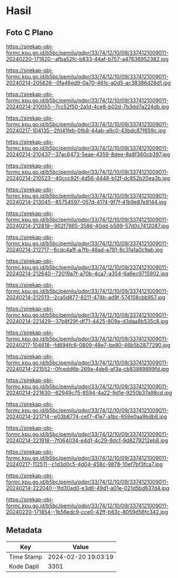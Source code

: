 # Hasil

## Foto C Plano

https://sirekap-obj-formc.kpu.go.id/b5bc/pemilu/pdpr/33/74/12/10/09/3374121009011-20240220-171820--afba52fc-b833-44af-b757-a47636952382.jpg

https://sirekap-obj-formc.kpu.go.id/b5bc/pemilu/pdpr/33/74/12/10/09/3374121009011-20240214-205826--0fa46ed9-0a70-461c-a0d5-ac38386d28d1.jpg

https://sirekap-obj-formc.kpu.go.id/b5bc/pemilu/pdpr/33/74/12/10/09/3374121009011-20240214-210055--7cc52f50-2a1d-4ce8-b02d-7b3dd7a224db.jpg

https://sirekap-obj-formc.kpu.go.id/b5bc/pemilu/pdpr/33/74/12/10/09/3374121009011-20240217-104135--2fd41feb-0fb8-44ab-a9c0-43bdc87f659c.jpg

https://sirekap-obj-formc.kpu.go.id/b5bc/pemilu/pdpr/33/74/12/10/09/3374121009011-20240214-210437--37ac6473-5eae-4359-8dee-8a8f360cb397.jpg

https://sirekap-obj-formc.kpu.go.id/b5bc/pemilu/pdpr/33/74/12/10/09/3374121009011-20240214-210523--40ccc92f-4d56-4448-b12f-dc852b20ea3b.jpg

https://sirekap-obj-formc.kpu.go.id/b5bc/pemilu/pdpr/33/74/12/10/09/3374121009011-20240214-213045--85754597-057d-4174-9f7f-41b9e87e9144.jpg

https://sirekap-obj-formc.kpu.go.id/b5bc/pemilu/pdpr/33/74/12/10/09/3374121009011-20240214-212819--902f7865-3586-40dd-b599-57d0c7412087.jpg

https://sirekap-obj-formc.kpu.go.id/b5bc/pemilu/pdpr/33/74/12/10/09/3374121009011-20240214-212717--6cdc4a1f-a7fb-48ad-a791-8c31a1a0c9ab.jpg

https://sirekap-obj-formc.kpu.go.id/b5bc/pemilu/pdpr/33/74/12/10/09/3374121009011-20240214-212640--72019a7f-a70b-4ca7-a354-6a6ec9715902.jpg

https://sirekap-obj-formc.kpu.go.id/b5bc/pemilu/pdpr/33/74/12/10/09/3374121009011-20240214-212513--2ca5d877-8211-474b-ad9f-574158cbb957.jpg

https://sirekap-obj-formc.kpu.go.id/b5bc/pemilu/pdpr/33/74/12/10/09/3374121009011-20240214-221429--37b8f29f-df71-4425-809a-d3daa8b535c8.jpg

https://sirekap-obj-formc.kpu.go.id/b5bc/pemilu/pdpr/33/74/12/10/09/3374121009011-20240217-104618--fd694fc6-0809-48e7-be80-46b5b2877290.jpg

https://sirekap-obj-formc.kpu.go.id/b5bc/pemilu/pdpr/33/74/12/10/09/3374121009011-20240214-221552--0fcedd6b-269a-4de8-af3a-cb83889899fd.jpg

https://sirekap-obj-formc.kpu.go.id/b5bc/pemilu/pdpr/33/74/12/10/09/3374121009011-20240214-221630--62949c75-8594-4a22-9d1e-9250b37a98cd.jpg

https://sirekap-obj-formc.kpu.go.id/b5bc/pemilu/pdpr/33/74/12/10/09/3374121009011-20240214-221714--e03b8774-cef7-41e7-a1bc-659e0aa9bdb6.jpg

https://sirekap-obj-formc.kpu.go.id/b5bc/pemilu/pdpr/33/74/12/10/09/3374121009011-20240214-221918--7f064034-e4d1-4c29-8dcf-9d8279212eb8.jpg

https://sirekap-obj-formc.kpu.go.id/b5bc/pemilu/pdpr/33/74/12/10/09/3374121009011-20240217-112511--c1d3d0c5-4d04-458c-9878-10ef7bf3fca7.jpg

https://sirekap-obj-formc.kpu.go.id/b5bc/pemilu/pdpr/33/74/12/10/09/3374121009011-20240214-222040--1fd30ad0-e3d6-49d1-a01e-021d5bd637d4.jpg

https://sirekap-obj-formc.kpu.go.id/b5bc/pemilu/pdpr/33/74/12/10/09/3374121009011-20240220-171854--1b56edc9-cce0-42ff-b83c-8059d56fc342.jpg


## Metadata

| Key        | Value               |
| ---------- | ------------------- |
| Time Stamp | 2024-02-20 19:03:19 |
| Kode Dapil | 3301                |




